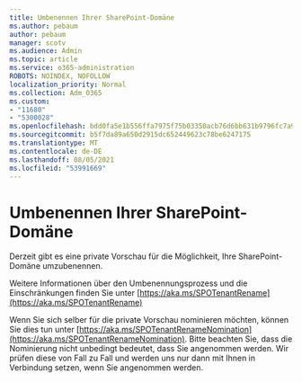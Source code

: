 ```yaml
---
title: Umbenennen Ihrer SharePoint-Domäne
ms.author: pebaum
author: pebaum
manager: scotv
ms.audience: Admin
ms.topic: article
ms.service: o365-administration
ROBOTS: NOINDEX, NOFOLLOW
localization_priority: Normal
ms.collection: Adm_O365
ms.custom:
- "11680"
- "5300028"
ms.openlocfilehash: bdd0fa5e1b556ffa7975f75b03350acb76d6bb631b9796fc7a92a12ff50c92a6
ms.sourcegitcommit: b5f7da89a650d2915dc652449623c78be6247175
ms.translationtype: MT
ms.contentlocale: de-DE
ms.lasthandoff: 08/05/2021
ms.locfileid: "53991669"
---
```

# <a name="rename-your-sharepoint-domain"></a>Umbenennen Ihrer SharePoint-Domäne

Derzeit gibt es eine private Vorschau für die Möglichkeit, Ihre SharePoint-Domäne umzubenennen.

Weitere Informationen über den Umbenennungsprozess und die Einschränkungen finden Sie unter [https://aka.ms/SPOTenantRename](https://aka.ms/SPOTenantRename)

Wenn Sie sich selber für die private Vorschau nominieren möchten, können Sie dies tun unter [https://aka.ms/SPOTenantRenameNomination](https://aka.ms/SPOTenantRenameNomination). Bitte beachten Sie, dass die Nominierung nicht unbedingt bedeutet, dass Sie angenommen werden. Wir prüfen diese von Fall zu Fall und werden uns nur dann mit Ihnen in Verbindung setzen, wenn Sie angenommen werden.
